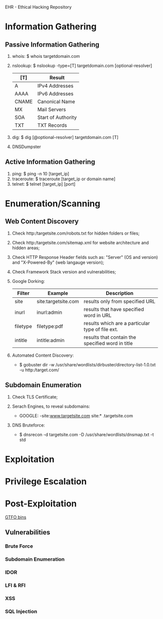 EHR - Ethical Hacking Repository


# Information Gathering

## Passive Information Gathering

1. whois: $ whois targetdomain.com
2. nslookup: $ nslookup -type=[T] targetdomain.com [optional-resolver]
      
      | [T]   | Result             |
      |-------|--------------------|
      | A     | IPv4 Addresses     |
      | AAAA  | IPv6 Addresses     |
      | CNAME | Canonical Name     |
      | MX    | Mail Servers       |
      | SOA   | Start of Authority |
      | TXT   | TXT Records        |
      
3. dig: $ dig [@optional-resolver] targetdomain.com [T]
4. DNSDumpster

## Active Information Gathering

1. ping: $ ping -n 10 [target_ip]
2. traceroute: $ traceroute [target_ip or domain name]
3. telnet: $ telnet [target_ip] [port] 

# Enumeration/Scanning

## Web Content Discovery

1. Check http:/targetsite.com/robots.txt for hidden folders or files;
2. Check http:/targetsite.com/sitemap.xml for website architecture and hidden areas;
3. Check HTTP Response Header fields such as: "Server" (OS and version) and "X-Powered-By" (web langauge version);
4. Check Framework Stack version and vulnerabilities;
5. Google Dorking:
      
      | Filter   | Example             | Description                                      |
      |----------|---------------------|--------------------------------------------------|
      | site     | site:targetsite.com | results only from specified URL                  |
      | inurl    | inurl:admin         | results that have specified word in URL          |
      | filetype | filetype:pdf        | results which are a particular type of file ext. |
      | intitle  | intitle:admin       | results that contain the specified word in title |

6. Automated Content Discovery:
     - $ gobuster dir -w /usr/share/wordlists/dirbuster/directory-list-1.0.txt -u http:/target.com/

## Subdomain Enumeration

1. Check TLS Certificate;
2. Serach Engines, to reveal subdomains:
      - GOOGLE: -site:www.targetsite.com site:* .targetsite.com

3. DNS Bruteforce:
      - $ dnsrecon -d targetsite.com -D /usr/share/wordlists/dnsmap.txt -t std

# Exploitation

# Privilege Escalation

# Post-Exploitation
[GTFO bins](https://gtfobins.github.io/)

## Vulnerabilities

### Brute Force

### Subdomain Enumeration

### IDOR

### LFI & RFI

### XSS

### SQL Injection
